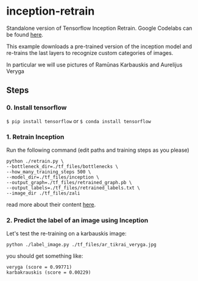 # inception-retrain
Standalone version of Tensorflow Inception Retrain. Google Codelabs can be found [here](https://codelabs.developers.google.com/codelabs/tensorflow-for-poets).

This example downloads a pre-trained version of the inception model and re-trains the last layers to recognize custom categories of images. 

In particular we will use pictures of Ramūnas Karbauskis and Aurelijus Veryga

## Steps

### 0. Install tensorflow

```$ pip install tensorflow```
or
```$ conda install tensorflow```

### 1. Retrain Inception

Run the following command (edit paths and training steps as you please)
```
python ./retrain.py \
--bottleneck_dir=./tf_files/bottlenecks \
--how_many_training_steps 500 \
--model_dir=./tf_files/inception \
--output_graph=./tf_files/retrained_graph.pb \
--output_labels=./tf_files/retrained_labels.txt \
--image_dir ./tf_files/zali
```

read more about their content [here](https://codelabs.developers.google.com/codelabs/tensorflow-for-poets).


### 2. Predict the label of an image using Inception

Let's test the re-training on a karbauskis image:
```
python ./label_image.py ./tf_files/ar_tikrai_veryga.jpg
```

you should get something like:
```
veryga (score = 0.99771)
karbakrauskis (score = 0.00229)
```
